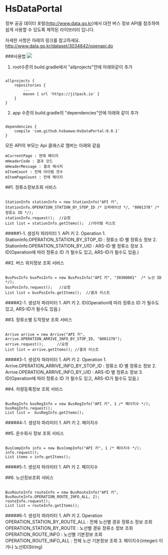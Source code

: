 # HsDataPortal



정부 공공 데이터 포털(http://www.data.go.kr)에서 대전 버스 정보 API를 참조하여 쉽게 사용할 수 있도록 제작된 라이브러리 입니다.

자세한 사항은 아래의 링크를 참고하세요.
http://www.data.go.kr/dataset/3034842/openapi.do


###사용법
[![](https://jitpack.io/v/hsbaewa/HsDataPortal.svg)](https://jitpack.io/#hsbaewa/HsDataPortal)
1. root수준의 build.gradle에서 "allprojects"안에 아래와같이 추가
<pre><code>
allprojects {
    repositories {
        ...
        maven { url 'https://jitpack.io' }
    }
}
</pre></code>

2. app 수준의 build.gradle의 "dependencies"안에 아래와 같이 추가
<pre><code>
dependencies {
    compile 'com.github.hsbaewa:HsDataPortal:0.0.1'
}
</pre></code>



모든 API의 부모는 Api 클래스로 멤버는 아래와 같음

    mCurrentPage : 현재 페이지
    mHeaderCode : 결과 코드
    mHeaderMessage : 결과 메시지
    mItemCount : 전체 아이템 갯수
    mItemPageCount : 전체 페이지




##1. 정류소정보조회 서비스
<pre><code>
StationInfo stationInfo = new StationInfo("API 키", StationInfo.OPERATION_STATION_BY_STOP_ID /* 오퍼레이션 */, "8001378" /* 정류소 ID */);
stationInfo.request();  //요청
List<StationInfo.StationInfoItem> list = stationInfo.getItems();  //아이템 리스트
</code></pre>
#####1-1. 생성자 파라미터
    1. API 키
    2. Operation
        1. StationInfo.OPERATION_STATION_BY_STOP_ID : 정류소 ID 별 정류소 정보
        2. StationInfo.OPERATION_STATION_BY_UID : ARS-ID 별 정류소 정보
    3. ID(Operation에 따라 정류소 ID 가 될수도 있고, ARS-ID가 될수도 있음.)





##2. 버스 위치정보 조회 서비스
<pre><code>
BusPosInfo busPosInfo = new BusPosInfo("API 키", "30300001"  /* 노선 ID */);
busPosInfo.request();   //요청
List<BusPosInfo.BusPosInfoItem> list = busPosInfo.getItems();  //결과 리스트
</code></pre>
#####2-1. 생성자 파라미터
    1. API 키
    2. ID(Operation에 따라 정류소 ID 가 될수도 있고, ARS-ID가 될수도 있음.)



##3. 정류소별 도착정보 조회 서비스
<pre><code>
Arrive arrive = new Arrive("API 키", Arrive.OPERATION_ARRIVE_INFO_BY_STOP_ID, "8001378");
arrive.request();      //요청
List<Arrive.ArriveItem> list = arrive.getItems(); //결과 리스트
</code></pre>
#####3-1. 생성자 파라미터
    1. API 키
    2. Operation
            1. Arrive.OPERATION_ARRIVE_INFO_BY_STOP_ID : 정류소 ID 별 정류소 정보
            2. Arrive.OPERATION_ARRIVE_INFO_BY_UID : ARS-ID 별 정류소 정보
    3. ID(Operation에 따라 정류소 ID 가 될수도 있고, ARS-ID가 될수도 있음.)

##4. 차량등록정보 조회 서비스
<pre><code>
BusRegInfo busRegInfo = new BusRegInfo("API 키", 1 /* 페이지수 */);
busRegInfo.request();
List<BusRegInfo.BusRegInfoItem> list =  busRegInfo.getItems();
</code></pre>
#####4-1. 생성자 파라미터
    1. API 키
    2. 페이지수

##5. 운수회사 정보 조회 서비스
<pre><code>
BusCompInfo info = new BusCompInfo("API 키", 1 /* 페이지수 */);
info.request();
List<BusCompInfo.Item> items = info.getItems();
</code></pre>
#####5-1. 생성자 파라미터
    1. API 키
    2. 페이지수

##6. 노선정보조회 서비스
<pre><code>
BusRouteInfo<BusRouteInfo.RouteInfoItem> routeInfo = new BusRouteInfo("API 키",  BusRouteInfo.OPERATION_ROUTE_INFO_ALL, 2);
routeInfo.request();
List<BusRouteInfo.RouteInfoItem> list = routeInfo.getItems();
</code></pre>
#####6-1. 생성자 파라미터
    1. API 키
    2. Operation
        OPERATION_STATION_BY_ROUTE_ALL : 전체 노선별 경유 정류소 정보 조회
        OPERATION_STATION_BY_ROUTE : 노선별 경유 정류소 정보 조회
        OPERATION_ROUTE_INFO : 노선별 기본정보 조회
        OPERATION_ROUTE_INFO_ALL : 전체 노선 기본정보 조회
    3. 페이지수(integer) 이거나 노선ID(String)

